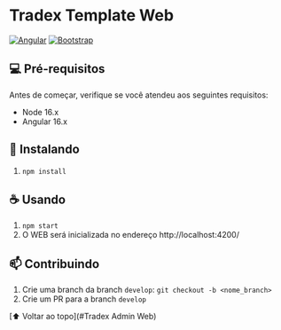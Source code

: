 # Tradex Template Web
[![Angular][Angular.io]][Angular-url] [![Bootstrap][Bootstrap.com]][Bootstrap-url]

## 💻 Pré-requisitos

Antes de começar, verifique se você atendeu aos seguintes requisitos:

* Node 16.x
* Angular 16.x

## 🚀 Instalando
1. `npm install`

## ☕ Usando
1. `npm start`
2. O WEB será inicializada no endereço http://localhost:4200/

## 📫 Contribuindo
1. Crie uma branch da branch `develop`: `git checkout -b <nome_branch>`
2. Crie um PR para a branch `develop`

[⬆ Voltar ao topo](#Tradex Admin Web)<br>

<!-- MARKDOWN LINKS & IMAGES -->
<!-- https://www.markdownguide.org/basic-syntax/#reference-style-links -->
[Angular.io]: https://img.shields.io/badge/Angular-DD0031?style=for-the-badge&logo=angular&logoColor=white
[Angular-url]: https://angular.io/
[Bootstrap.com]: https://img.shields.io/badge/Bootstrap-563D7C?style=for-the-badge&logo=bootstrap&logoColor=white
[Bootstrap-url]: https://getbootstrap.com
